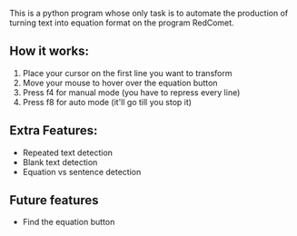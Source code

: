 This is a python program whose only task is to automate the production of turning text into equation format on the program RedComet.

## How it works:
1. Place your cursor on the first line you want to transform
2. Move your mouse to hover over the equation button
3. Press f4 for manual mode (you have to repress every line)
4. Press f8 for auto mode (it'll go till you stop it)

## Extra Features:
* Repeated text detection
* Blank text detection
* Equation vs sentence detection

## Future features
* Find the equation button
